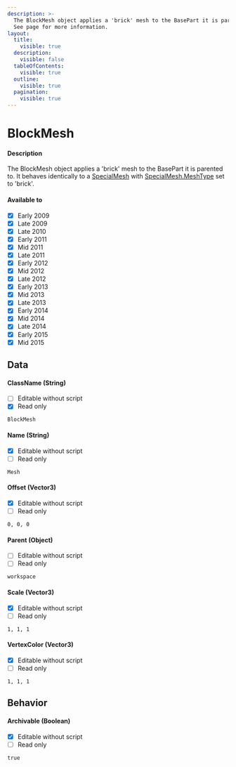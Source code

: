 ```yaml
---
description: >-
  The BlockMesh object applies a 'brick' mesh to the BasePart it is parented to.
  See page for more information.
layout:
  title:
    visible: true
  description:
    visible: false
  tableOfContents:
    visible: true
  outline:
    visible: true
  pagination:
    visible: true
---
```


# BlockMesh

#### Description

The BlockMesh object applies a 'brick' mesh to the BasePart it is parented to. It behaves identically to a [SpecialMesh](specialmesh.md) with [SpecialMesh.MeshType](specialmesh.md#meshtype-enummeshtype) set to 'brick'.

#### Available to

* [x] Early 2009
* [x] Late 2009
* [x] Late 2010
* [x] Early 2011
* [x] Mid 2011
* [x] Late 2011
* [x] Early 2012
* [x] Mid 2012
* [x] Late 2012
* [x] Early 2013
* [x] Mid 2013
* [x] Late 2013
* [x] Early 2014
* [x] Mid 2014
* [x] Late 2014
* [x] Early 2015
* [x] Mid 2015

## Data

#### ClassName (String)

* [ ] Editable without script
* [x] Read only

```
BlockMesh
```

#### Name (String)

* [x] Editable without script
* [ ] Read only

```
Mesh
```

#### Offset (Vector3)

* [x] Editable without script
* [ ] Read only

```
0, 0, 0
```

#### Parent (Object)

* [ ] Editable without script
* [ ] Read only

```
workspace
```

#### Scale (Vector3)

* [x] Editable without script
* [ ] Read only

```
1, 1, 1
```

#### VertexColor (Vector3)

* [x] Editable without script
* [ ] Read only

```
1, 1, 1
```

## Behavior

#### Archivable (Boolean)

* [x] Editable without script
* [ ] Read only

```
true
```

